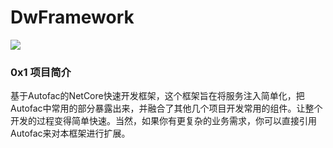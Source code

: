 # DwFramework
![](https://github.com/DwGoingJiang/DwFramework/workflows/Ubuntu/badge.svg)

### 0x1 项目简介

基于Autofac的NetCore快速开发框架，这个框架旨在将服务注入简单化，把Autofac中常用的部分暴露出来，并融合了其他几个项目开发常用的组件。让整个开发的过程变得简单快速。当然，如果你有更复杂的业务需求，你可以直接引用Autofac来对本框架进行扩展。
